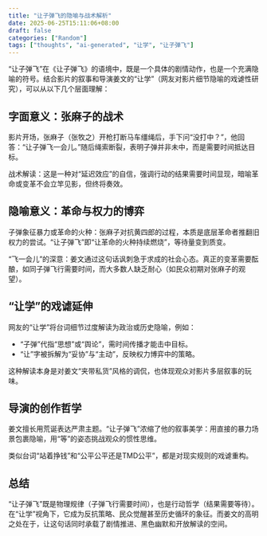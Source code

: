 ```yaml
---
title: "让子弹飞的隐喻与战术解析"
date: 2025-06-25T15:11:06+08:00
draft: false
categories: ["Random"]
tags: ["thoughts", "ai-generated", "让学", "让子弹飞"]
---
```


“让子弹飞”在《让子弹飞》的语境中，既是一个具体的剧情动作，也是一个充满隐喻的符号。结合影片的叙事和导演姜文的“让学”（网友对影片细节隐喻的戏谑性研究），可以从以下几个层面理解：

<!--more-->

## 字面意义：张麻子的战术

影片开场，张麻子（张牧之）开枪打断马车缰绳后，手下问“没打中？”，他回答：“让子弹飞一会儿。”随后绳索断裂，表明子弹并非未中，而是需要时间抵达目标。

战术解读：这是一种对“延迟效应”的自信，强调行动的结果需要时间显现，暗喻革命或变革不会立竿见影，但终将奏效。

## 隐喻意义：革命与权力的博弈

子弹象征暴力或革命的火种：张麻子对抗黄四郎的过程，本质是底层革命者推翻旧权力的尝试。“让子弹飞”即“让革命的火种持续燃烧”，等待量变到质变。

“飞一会儿”的深意：姜文通过这句话讽刺急于求成的社会心态。真正的变革需要酝酿，如同子弹飞行需要时间，而大多数人缺乏耐心（如民众初期对张麻子的观望）。

## “让学”的戏谑延伸

网友的“让学”将台词细节过度解读为政治或历史隐喻，例如：

- “子弹”代指“思想”或“舆论”，需时间传播才能击中目标。
- “让”字被拆解为“妥协”与“主动”，反映权力博弈中的策略。

这种解读本身是对姜文“夹带私货”风格的调侃，也体现观众对影片多层叙事的玩味。

## 导演的创作哲学

姜文擅长用荒诞表达严肃主题。“让子弹飞”浓缩了他的叙事美学：用直接的暴力场景包裹隐喻，用“等”的姿态挑战观众的惯性思维。

类似台词“站着挣钱”和“公平公平还是TMD公平”，都是对现实规则的戏谑重构。

## 总结

“让子弹飞”既是物理规律（子弹飞行需要时间），也是行动哲学（结果需要等待）。在“让学”视角下，它成为反抗策略、民众觉醒甚至历史循环的象征。而姜文的高明之处在于，让这句话同时承载了剧情推进、黑色幽默和开放解读的空间。

